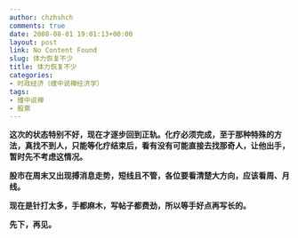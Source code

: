 ```yaml
---
author: chzhshch
comments: true
date: 2008-08-01 19:01:13+00:00
layout: post
link: No Content Found
slug: 体力恢复不少
title: 体力恢复不少
categories:
- 时政经济（缠中说禅经济学）
tags:
- 缠中说禅
- 股票
---
```


			

**这次的状态特别不好，现在才逐步回到正轨。化疗必须完成，至于那种特殊的方法，真找不到人，只能等化疗结束后，看有没有可能直接去找那奇人，让他出手，暂时先不考虑这情况。**

**股市在周末又出现搏消息走势，短线且不管，各位要看清楚大方向，应该看周、月线。**

**现在是针打太多，手都麻木，写帖子都费劲，所以等手好点再写长的。**

**先下，再见。**
